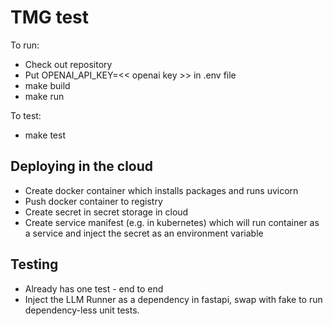 # TMG test

To run:

* Check out repository
* Put OPENAI_API_KEY=<< openai key >>  in .env file
* make build
* make run

To test:

* make test


## Deploying in the cloud

* Create docker container which installs packages and runs uvicorn
* Push docker container to registry
* Create secret in secret storage in cloud
* Create service manifest (e.g. in kubernetes) which will run container as a service and inject the secret as an environment variable

## Testing

* Already has one test - end to end
* Inject the LLM Runner as a dependency in fastapi, swap with fake to run dependency-less unit tests.
